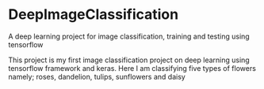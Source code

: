 # DeepImageClassification
A deep learning project for image classification, training and testing using tensorflow

This project is my first image classification project on deep learning using tensorflow framework and keras.
Here I am classifying five types of flowers namely; roses, dandelion, tulips, sunflowers and daisy
